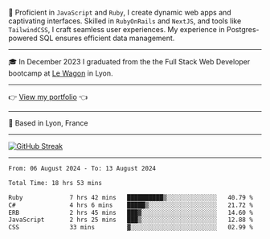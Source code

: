 📖 Proficient in `JavaScript` and `Ruby`, I create dynamic web apps and captivating interfaces. Skilled in `RubyOnRails` and `NextJS`, and tools like `TailwindCSS`, I craft seamless user experiences. My experience in Postgres-powered SQL ensures efficient data management.

***

🎓 In December 2023 I graduated from the the Full Stack Web Developer bootcamp at [Le Wagon](https://www.lewagon.com/) in Lyon.

***

👉 <a href="https://www.davidlau.dev/" target="_blank">View my portfolio</a> 👈

***

📍 Based in Lyon, France

***

[![GitHub Streak](https://streak-stats.demolab.com?user=kaimunlau&theme=github-dark&hide_border=true)](https://git.io/streak-stats)

***

<!--START_SECTION:waka-->

```txt
From: 06 August 2024 - To: 13 August 2024

Total Time: 18 hrs 53 mins

Ruby             7 hrs 42 mins   ██████████▒░░░░░░░░░░░░░░   40.79 %
C#               4 hrs 6 mins    █████▒░░░░░░░░░░░░░░░░░░░   21.72 %
ERB              2 hrs 45 mins   ███▓░░░░░░░░░░░░░░░░░░░░░   14.60 %
JavaScript       2 hrs 25 mins   ███▒░░░░░░░░░░░░░░░░░░░░░   12.88 %
CSS              33 mins         ▓░░░░░░░░░░░░░░░░░░░░░░░░   02.99 %
```

<!--END_SECTION:waka-->
